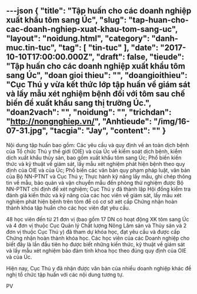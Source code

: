 ---json
{
    "title": "Tập huấn cho các doanh nghiệp xuất khẩu tôm sang Úc",
    "slug": "tap-huan-cho-cac-doanh-nghiep-xuat-khau-tom-sang-uc",
    "layout": "noidung.html",
    "category": "danh-muc.tin-tuc",
    "tag": [
        "tin-tuc"
    ],
    "date": "2017-10-10T17:00:00.000Z",
    "draft": false,
    "tieude": "Tập huấn cho các doanh nghiệp xuất khẩu tôm sang Úc",
    "doan gioi thieu": "",
    "doangioithieu": "Cục Thú y vừa kết thức lớp tập huấn về giám sát và lấy mẫu xét nghiệm bệnh đối với tôm sau chế biến để xuất khẩu sang thị trường Úc.",
    "doan2vach": "",
    "noidung": "",
    "trichdan": "http://nongnghiep.vn/",
    "Anhtieude": "/img/16-07-31.jpg",
    "tacgia": "Jay",
    "__content__": ""
}
---
<p><span style="font-size:14px">Nội dung tập huấn bao gồm: C&aacute;c y&ecirc;u cầu v&agrave; quy định về an to&agrave;n dịch bệnh của Tổ chức Th&uacute; y thế giới (OIE) v&agrave; của &Uacute;c về kiểm so&aacute;t dịch bệnh, kiểm dịch xuất khẩu thủy sản, bao gồm xuất khẩu t&ocirc;m sang &Uacute;c; Phổ biến kiến thức v&agrave; kỹ thuật về gi&aacute;m s&aacute;t, lấy mẫu x&eacute;t nghiệm ph&aacute;t hiện bệnh theo quy định của OIE v&agrave; của &Uacute;c; Phổ biến c&aacute;c văn bản quy phạm ph&aacute;p luật, văn bản của Bộ NN-PTNT v&agrave; Cục Th&uacute; y; Thực h&agrave;nh kỹ năng lấy mẫu, ghi ch&eacute;p th&ocirc;ng tin về mẫu, bảo quản v&agrave; vận chuyển mẫu đến ph&ograve;ng thử nghiệm được Bộ NN-PTNT chỉ định để x&eacute;t nghiệm; Cục Th&uacute; y đ&atilde; th&agrave;nh lập Hội đồng kiểm tra đ&aacute;nh gi&aacute; kiến thức v&agrave; kỹ năng của c&aacute;c học vi&ecirc;n về gi&aacute;m s&aacute;t, lấy mẫu x&eacute;t nghiệm ph&aacute;t hiện bệnh tr&ecirc;n t&ocirc;m để c&oacute; cơ sở x&eacute;t cấp Chứng nhận ho&agrave;n th&agrave;nh kh&oacute;a tập huấn cho c&aacute;c học vi&ecirc;n đạt y&ecirc;u cầu.</span></p>

<p><span style="font-size:14px">48 học vi&ecirc;n đến từ 21 đơn vị (bao gồm 17 DN c&oacute; hoạt động XK t&ocirc;m sang &Uacute;c v&agrave; 4 đơn vị thuộc Cục Quản l&yacute; Chất lượng N&ocirc;ng L&acirc;m sản v&agrave; Thủy sản v&agrave; 2 đơn vị thuộc Cục Th&uacute; y) đ&atilde; tham dự kh&oacute;a học, đạt y&ecirc;u cầu v&agrave; được cấp Chứng nhận ho&agrave;n th&agrave;nh kh&oacute;a học. C&aacute;c học vi&ecirc;n của c&aacute;c Doanh nghiệp cho biết đ&acirc;y l&agrave; lần đầu ti&ecirc;n họ được biết những kiến thức, kỹ thuật về gi&aacute;m s&aacute;t v&agrave; lấy mẫu x&eacute;t nghiệm bảo đảm t&iacute;nh khoa học theo đ&uacute;ng quy định của OIE v&agrave; của &Uacute;c.</span></p>

<p><span style="font-size:14px">Hiện nay, Cục Th&uacute; y đ&atilde; nhận được văn bản của nhiều doanh nghiệp kh&aacute;c đề nghị tổ chức tập huấn với c&aacute;c nội dung tương tự.</span></p>

<p><span style="font-size:14px">PV</span></p>
